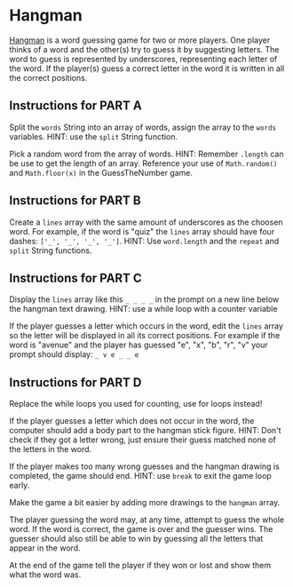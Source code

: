 # Hangman

[Hangman](<https://en.wikipedia.org/wiki/Hangman_(game)>) is a word guessing game for two or more players. One player thinks of a word and the other(s) try to guess it by suggesting letters. The word to guess is represented by underscores, representing each letter of the word. If the player(s) guess a correct letter in the word it is written in all the correct positions.

## Instructions for PART A

Split the `words` String into an array of words, assign the array to the `words` variables. HINT: use the `split` String function.

Pick a random word from the array of words. HINT: Remember `.length` can be use to get the length of an array. Reference your use of `Math.random()` and `Math.floor(x)` in the GuessTheNumber game.

## Instructions for PART B

Create a `lines` array with the same amount of underscores as the choosen word. For example, if the word is "quiz" the `lines` array should have four dashes: `['_', '_', '_', '_']`. HINT: Use `word.length` and the `repeat` and `split` String functions.

## Instructions for PART C

Display the `lines` array like this `_ _ _ _` in the prompt on a new line below the hangman text drawing. HINT: use a while loop with a counter variable

If the player guesses a letter which occurs in the word, edit the `lines` array so the letter will be displayed in all its correct positions. For example if the word is "avenue" and the player has guessed "e", "x", "b", "r", "v" your prompt should display: `_ v e _ _ e`

## Instructions for PART D

Replace the while loops you used for counting, use for loops instead!

If the player guesses a letter which does not occur in the word, the computer should add a body part to the hangman stick figure. HINT: Don't check if they got a letter wrong, just ensure their guess matched none of the letters in the word.

If the player makes too many wrong guesses and the hangman drawing is completed, the game should end. HINT: use `break` to exit the game loop early.

Make the game a bit easier by adding more drawings to the `hangman` array.

The player guessing the word may, at any time, attempt to guess the whole word. If the word is correct, the game is over and the guesser wins. The guesser should also still be able to win by guessing all the letters that appear in the word.

At the end of the game tell the player if they won or lost and show them what the word was.
